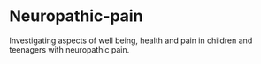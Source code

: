 # Neuropathic-pain
Investigating aspects of well being, health and pain in children and teenagers with neuropathic pain.
